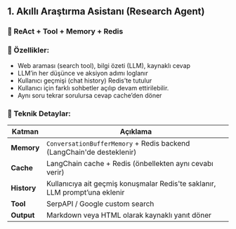 ## 1. **Akıllı Araştırma Asistanı (Research Agent)**

### 🧠 ReAct + Tool + Memory + Redis

### 🔧 Özellikler:

- Web araması (search tool), bilgi özeti (LLM), kaynaklı cevap
- LLM’in her düşünce ve aksiyon adımı loglanır
- Kullanıcı geçmişi (chat history) Redis’te tutulur
- Kullanıcı için farklı sohbetler açılıp devam ettirilebilir.
- Aynı soru tekrar sorulursa cevap cache’den döner

### 💾 Teknik Detaylar:

| Katman | Açıklama |
| --- | --- |
| **Memory** | `ConversationBufferMemory` + Redis backend (LangChain'de desteklenir) |
| **Cache** | LangChain cache + Redis (önbellekten aynı cevabı verir) |
| **History** | Kullanıcıya ait geçmiş konuşmalar Redis'te saklanır, LLM prompt’una eklenir |
| **Tool** | SerpAPI / Google custom search |
| **Output** | Markdown veya HTML olarak kaynaklı yanıt döner |


